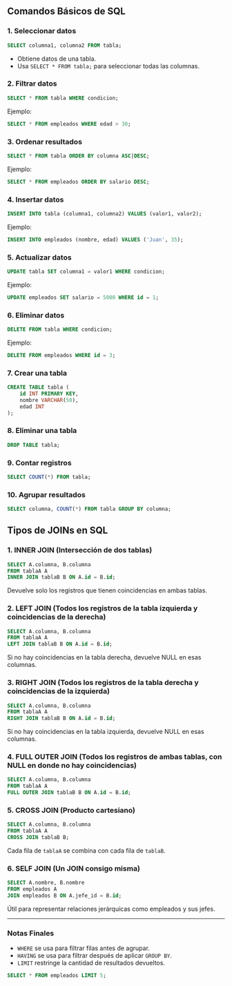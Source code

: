 ## Comandos Básicos de SQL

### 1. Seleccionar datos

```sql
SELECT columna1, columna2 FROM tabla;
```

- Obtiene datos de una tabla.
- Usa `SELECT * FROM tabla;` para seleccionar todas las columnas.

### 2. Filtrar datos

```sql
SELECT * FROM tabla WHERE condicion;
```

Ejemplo:

```sql
SELECT * FROM empleados WHERE edad > 30;
```

### 3. Ordenar resultados

```sql
SELECT * FROM tabla ORDER BY columna ASC|DESC;
```

Ejemplo:

```sql
SELECT * FROM empleados ORDER BY salario DESC;
```

### 4. Insertar datos

```sql
INSERT INTO tabla (columna1, columna2) VALUES (valor1, valor2);
```

Ejemplo:

```sql
INSERT INTO empleados (nombre, edad) VALUES ('Juan', 35);
```

### 5. Actualizar datos

```sql
UPDATE tabla SET columna1 = valor1 WHERE condicion;
```

Ejemplo:

```sql
UPDATE empleados SET salario = 5000 WHERE id = 1;
```

### 6. Eliminar datos

```sql
DELETE FROM tabla WHERE condicion;
```

Ejemplo:

```sql
DELETE FROM empleados WHERE id = 3;
```

### 7. Crear una tabla

```sql
CREATE TABLE tabla (
    id INT PRIMARY KEY,
    nombre VARCHAR(50),
    edad INT
);
```

### 8. Eliminar una tabla

```sql
DROP TABLE tabla;
```

### 9. Contar registros

```sql
SELECT COUNT(*) FROM tabla;
```

### 10. Agrupar resultados

```sql
SELECT columna, COUNT(*) FROM tabla GROUP BY columna;
```

## Tipos de JOINs en SQL

### 1. INNER JOIN (Intersección de dos tablas)

```sql
SELECT A.columna, B.columna
FROM tablaA A
INNER JOIN tablaB B ON A.id = B.id;
```

Devuelve solo los registros que tienen coincidencias en ambas tablas.

### 2. LEFT JOIN (Todos los registros de la tabla izquierda y coincidencias de la derecha)

```sql
SELECT A.columna, B.columna
FROM tablaA A
LEFT JOIN tablaB B ON A.id = B.id;
```

Si no hay coincidencias en la tabla derecha, devuelve NULL en esas columnas.

### 3. RIGHT JOIN (Todos los registros de la tabla derecha y coincidencias de la izquierda)

```sql
SELECT A.columna, B.columna
FROM tablaA A
RIGHT JOIN tablaB B ON A.id = B.id;
```

Si no hay coincidencias en la tabla izquierda, devuelve NULL en esas columnas.

### 4. FULL OUTER JOIN (Todos los registros de ambas tablas, con NULL en donde no hay coincidencias)

```sql
SELECT A.columna, B.columna
FROM tablaA A
FULL OUTER JOIN tablaB B ON A.id = B.id;
```

### 5. CROSS JOIN (Producto cartesiano)

```sql
SELECT A.columna, B.columna
FROM tablaA A
CROSS JOIN tablaB B;
```

Cada fila de `tablaA` se combina con cada fila de `tablaB`.

### 6. SELF JOIN (Un JOIN consigo misma)

```sql
SELECT A.nombre, B.nombre
FROM empleados A
JOIN empleados B ON A.jefe_id = B.id;
```

Útil para representar relaciones jerárquicas como empleados y sus jefes.

---

### Notas Finales

- `WHERE` se usa para filtrar filas antes de agrupar.
- `HAVING` se usa para filtrar después de aplicar `GROUP BY`.
- `LIMIT` restringe la cantidad de resultados devueltos.

```sql
SELECT * FROM empleados LIMIT 5;
```